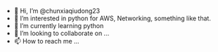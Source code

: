 - 👋 Hi, I’m @chunxiaqiudong23
- 👀 I’m interested in python for AWS, Networking, something like that.
- 🌱 I’m currently learning python
- 💞️ I’m looking to collaborate on ...
- 📫 How to reach me ...

<!---
chunxiaqiudong23/chunxiaqiudong23 is a ✨ special ✨ repository because its `README.md` (this file) appears on your GitHub profile.
You can click the Preview link to take a look at your changes.
--->
